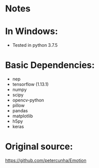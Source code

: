 # Notes

# In Windows:

- Tested in python 3.7.5

# Basic Dependencies:

- nep
- tensorflow (1.13.1)
- numpy
- scipy
- opencv-python
- pillow
- pandas
- matplotlib
- h5py
- keras 

# Original source:

https://github.com/petercunha/Emotion


